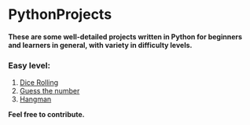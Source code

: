 # PythonProjects
#### These are some well-detailed projects written in Python for beginners and learners in general, with variety in difficulty levels.
### Easy level:
1. [Dice Rolling](blob/master/easy/dice.py)
2. [Guess the number](blob/master/easy/guessthenumber.py)
3. [Hangman](/blob/master/easy/hangman.py)

**Feel free to contribute.**
